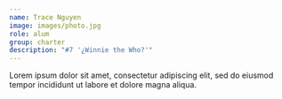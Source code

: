 ```yaml
---
name: Trace Nguyen
image: images/photo.jpg
role: alum
group: charter
description: "#7 '¿Winnie the Who?'"
---
```


Lorem ipsum dolor sit amet, consectetur adipiscing elit, sed do eiusmod tempor incididunt ut labore et dolore magna aliqua.

